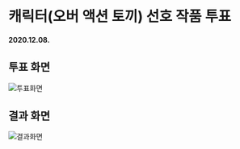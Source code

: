 # 캐릭터(오버 액션 토끼) 선호 작품 투표

#### 2020.12.08.

## 투표 화면

![투표화면](https://user-images.githubusercontent.com/51290739/115133950-07dd5500-a047-11eb-813d-530ccee53cdd.gif)

## 결과 화면

![결과화면](https://user-images.githubusercontent.com/51290739/115134014-a964a680-a047-11eb-8cac-232be5fe7792.png)
